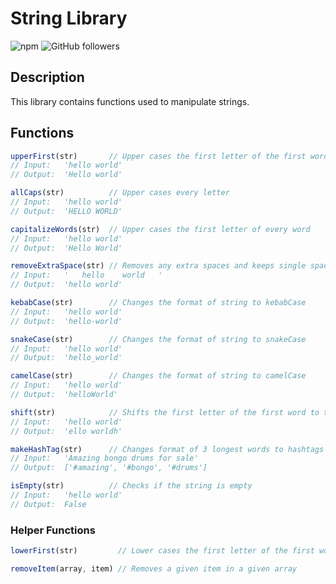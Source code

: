 # String Library

![npm](https://img.shields.io/npm/v/@matthewwei35/string_lib)
![GitHub followers](https://img.shields.io/github/followers/matthewwei35?style=social)
 
## Description
This library contains functions used to manipulate strings.

## Functions
```javascript
upperFirst(str)       // Upper cases the first letter of the first word
// Input:   'hello world'
// Output:  'Hello world'

allCaps(str)          // Upper cases every letter
// Input:   'hello world'
// Output:  'HELLO WORLD'

capitalizeWords(str)  // Upper cases the first letter of every word
// Input:   'hello world'
// Output:  'Hello World'

removeExtraSpace(str) // Removes any extra spaces and keeps single spaces between words
// Input:   '   hello    world   '
// Output:  'hello world'

kebabCase(str)        // Changes the format of string to kebabCase
// Input:   'hello world'
// Output:  'hello-world'

snakeCase(str)        // Changes the format of string to snakeCase
// Input:   'hello world'
// Output:  'hello_world'

camelCase(str)        // Changes the format of string to camelCase
// Input:   'hello world'
// Output:  'helloWorld'

shift(str)            // Shifts the first letter of the first word to the back
// Input:   'hello world'
// Output:  'ello worldh'

makeHashTag(str)      // Changes format of 3 longest words to hashtags
// Input:   'Amazing bongo drums for sale'
// Output:  ['#amazing', '#bongo', '#drums']

isEmpty(str)          // Checks if the string is empty
// Input:   'hello world'
// Output:  False
```

### Helper Functions
```javascript
lowerFirst(str)         // Lower cases the first letter of the first word

removeItem(array, item) // Removes a given item in a given array
```
